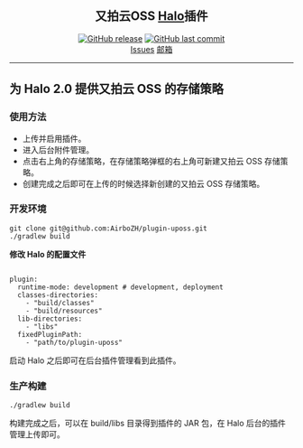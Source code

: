 <H2 align="center">又拍云OSS <a href="https://github.com/halo-dev/halo#">Halo</a>插件</H2>

<p align="center">
<a href="https://github.com/AirboZH/plugin-uposs/releases"><img alt="GitHub release" src="https://img.shields.io/github/release/AirboZH/plugin-uposs.svg?style=flat-square&include_prereleases" /></a>
<a href="https://github.com/AirboZH/plugin-uposs/commits"><img alt="GitHub last commit" src="https://img.shields.io/github/last-commit/AirboZH/plugin-uposs.svg?style=flat-square" /></a>
<br />
<a href="https://github.com/AirboZH/plugin-uposs/issues">Issues</a>
<a href="mailto:airbozh@gmail.com">邮箱</a>
</p>

------------------------------

## **为 Halo 2.0 提供又拍云 OSS 的存储策略**

### 使用方法

[^_^]: 目前设置了 GitHub Action 的 Push 构建，你可以在 ${url}/actions 的每个构建详情中下载最新构建的 JAR 文件。然后在 Halo 后台的插件管理上传即可。

- 上传并启用插件。
- 进入后台附件管理。
- 点击右上角的存储策略，在存储策略弹框的右上角可新建又拍云 OSS 存储策略。
- 创建完成之后即可在上传的时候选择新创建的又拍云 OSS 存储策略。

### 开发环境

```
git clone git@github.com:AirboZH/plugin-uposs.git
./gradlew build
```
**修改 Halo 的配置文件**
```

plugin:
  runtime-mode: development # development, deployment
  classes-directories:
    - "build/classes"
    - "build/resources"
  lib-directories:
    - "libs"
  fixedPluginPath:
    - "path/to/plugin-uposs"
```

启动 Halo 之后即可在后台插件管理看到此插件。

### 生产构建

```
./gradlew build
```

构建完成之后，可以在 build/libs 目录得到插件的 JAR 包，在 Halo 后台的插件管理上传即可。
